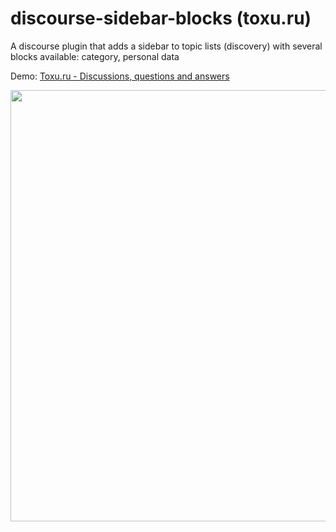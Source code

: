 # discourse-sidebar-blocks (toxu.ru)

A discourse plugin that adds a sidebar to topic lists (discovery) with several blocks available: category, personal data

Demo: <a href="http://toxu.ru">Toxu.ru - Discussions, questions and answers</a>

<img src="http://toxu.ru/uploads/default/optimized/2X/2/2954850ac43721a01deb8cc0436d82578540e0bb_1_690x443.jpg" width="690">
